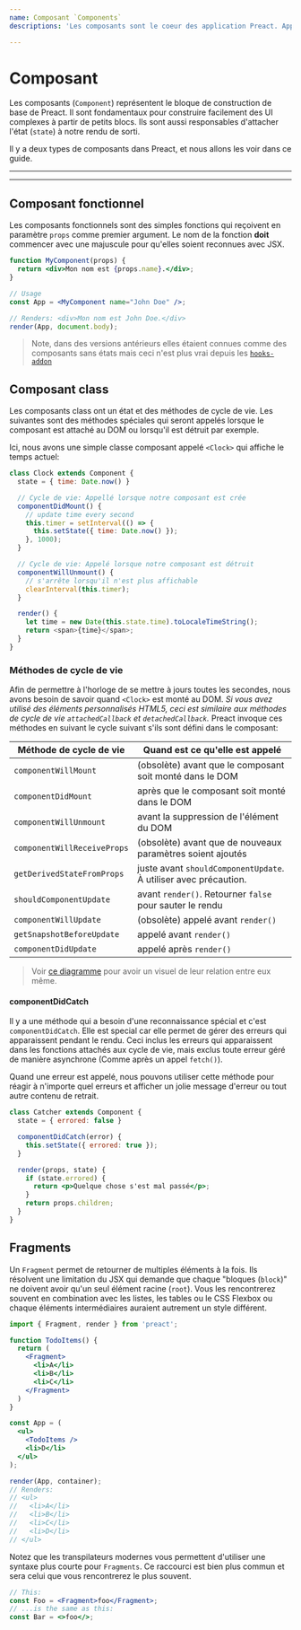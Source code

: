 ```yaml
---
name: Composant `Components`
descriptions: 'Les composants sont le coeur des application Preact. Apprenez comment vous en servir et composez des UI'

---
```


# Composant

Les composants (`Component`) représentent le bloque de construction de base de Preact. Il sont fondamentaux pour construire facilement des UI complexes à partir de petits blocs. Ils sont aussi responsables d'attacher l'état (`state`) à notre rendu de sorti.

Il y a deux types de composants dans Preact, et nous allons les voir dans ce guide.

---

<toc></toc>

---

## Composant fonctionnel

Les composants fonctionnels sont des simples fonctions qui reçoivent en paramètre `props` comme premier argument. Le nom de la fonction **doit** commencer avec une majuscule pour qu'elles soient reconnues avec JSX.

```jsx
function MyComponent(props) {
  return <div>Mon nom est {props.name}.</div>;
}

// Usage
const App = <MyComponent name="John Doe" />;

// Renders: <div>Mon nom est John Doe.</div>
render(App, document.body);
```

> Note, dans des versions antérieurs elles étaient connues comme des composants sans états mais ceci n'est plus vrai depuis les [`hooks-addon`](/guide/v10/hooks)

## Composant class

Les composants class ont un état et des méthodes de cycle de vie. Les suivantes sont des méthodes spéciales qui seront appelés lorsque le composant est attaché au DOM ou lorsqu'il est détruit par exemple.

Ici, nous avons une simple classe composant appelé `<Clock>` qui affiche le temps actuel:

```js
class Clock extends Component {
  state = { time: Date.now() }

  // Cycle de vie: Appellé lorsque notre composant est crée
  componentDidMount() {
    // update time every second
    this.timer = setInterval(() => {
      this.setState({ time: Date.now() });
    }, 1000);
  }

  // Cycle de vie: Appelé lorsque notre composant est détruit
  componentWillUnmount() {
    // s'arrête lorsqu'il n'est plus affichable
    clearInterval(this.timer);
  }

  render() {
    let time = new Date(this.state.time).toLocaleTimeString();
    return <span>{time}</span>;
  }
}
```

### Méthodes de cycle de vie

Afin de permettre à l'horloge de se mettre à jours toutes les secondes, nous avons besoin de savoir quand `<Clock>` est monté au DOM. _Si vous avez utilisé des éléments personnalisés HTML5, ceci est similaire aux méthodes de cycle de vie `attachedCallback` et `detachedCallback`._ Preact invoque ces méthodes en suivant le cycle suivant s'ils sont défini dans le composant:

| Méthode de cycle de vie     | Quand est ce qu'elle est appelé                 |
|-----------------------------|--------------------------------------------------|
| `componentWillMount`        | (obsolète) avant que le composant soit monté dans le DOM|
| `componentDidMount`         | après que le composant soit monté dans le DOM    |
| `componentWillUnmount`      | avant la suppression de l'élément du DOM         |
| `componentWillReceiveProps` | (obsolète) avant que de nouveaux paramètres soient ajoutés |
| `getDerivedStateFromProps`  | juste avant `shouldComponentUpdate`. À utiliser avec précaution. |
| `shouldComponentUpdate`     | avant `render()`. Retourner `false` pour sauter le rendu |
| `componentWillUpdate`       | (obsolète) appelé avant `render()`                                |
| `getSnapshotBeforeUpdate`   | appelé avant `render()` |
| `componentDidUpdate`        | appelé après `render()`                                 |

> Voir [ce diagramme](https://twitter.com/dan_abramov/status/981712092611989509) pour avoir un visuel de leur relation entre eux même.

#### componentDidCatch

Il y a une méthode qui a besoin d'une reconnaissance spécial et c'est `componentDidCatch`. Elle est special car elle permet de gérer des erreurs qui apparaissent pendant le rendu. Ceci inclus les erreurs qui apparaissent dans les fonctions attachés aux cycle de vie, mais exclus toute erreur géré de manière asynchrone (Comme après un appel `fetch()`).

Quand une erreur est appelé, nous pouvons utiliser cette méthode pour réagir à n'importe quel erreurs et afficher un jolie message d'erreur ou tout autre contenu de retrait.


```jsx
class Catcher extends Component {
  state = { errored: false }

  componentDidCatch(error) {
    this.setState({ errored: true });
  }

  render(props, state) {
    if (state.errored) {
      return <p>Quelque chose s'est mal passé</p>;
    }
    return props.children;
  }
}
```

## Fragments

Un `Fragment` permet de retourner de multiples éléments à la fois. Ils résolvent une limitation du JSX qui demande que chaque "bloques (`block`)" ne doivent avoir qu'un seul élément racine (`root`). Vous les rencontrerez souvent en combination avec les listes, les tables ou le CSS Flexbox ou chaque éléments intermédiaires auraient autrement un style différent.

```jsx
import { Fragment, render } from 'preact';

function TodoItems() {
  return (
    <Fragment>
      <li>A</li>
      <li>B</li>
      <li>C</li>
    </Fragment>
  )
}

const App = (
  <ul>
    <TodoItems />
    <li>D</li>
  </ul>
);

render(App, container);
// Renders:
// <ul>
//   <li>A</li>
//   <li>B</li>
//   <li>C</li>
//   <li>D</li>
// </ul>
```

Notez que les transpilateurs modernes vous permettent d'utiliser une syntaxe plus courte pour `Fragments`. Ce raccourci est bien plus commun et sera celui que vous rencontrerez le plus souvent.

```jsx
// This:
const Foo = <Fragment>foo</Fragment>;
// ...is the same as this:
const Bar = <>foo</>;
```
